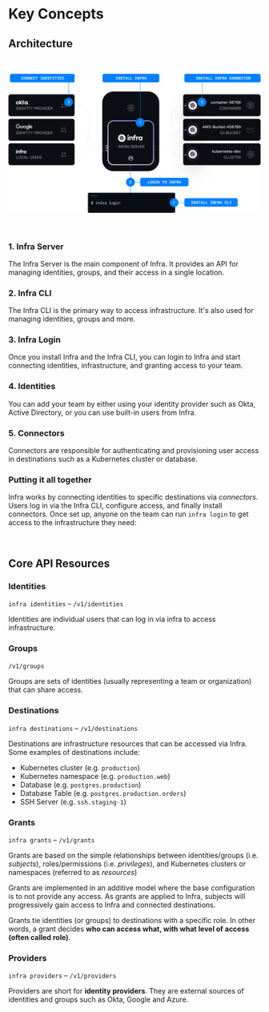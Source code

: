 # Key Concepts

## Architecture

<br />

![architecture](../images/architecture.svg)

<br />


### 1. Infra Server

The Infra Server is the main component of Infra. It provides an API for managing identities, groups, and their access in a single location.

### 2. Infra CLI

The Infra CLI is the primary way to access infrastructure. It's also used for managing identities, groups and more.

### 3. Infra Login

Once you install Infra and the Infra CLI, you can login to Infra and start connecting identities, infrastructure, and granting access to your team.

### 4. Identities

You can add your team by either using your identity provider such as Okta, Active Directory, or you can use built-in users from Infra.

### 5. Connectors

Connectors are responsible for authenticating and provisioning user access in destinations such as a Kubernetes cluster or database.

### Putting it all together

Infra works by connecting identities to specific destinations via _connectors_. Users log in via the Infra CLI, configure access, and finally install connectors. Once set up, anyone on the team can run `infra login` to get access to the infrastructure they need:

<br />

## Core API Resources

### Identities

`infra identities` – `/v1/identities`

Identities are individual users that can log in via infra to access infrastructure.

### Groups

`/v1/groups`

Groups are sets of identities (usually representing a team or organization) that can share access.

### Destinations

`infra destinations` – `/v1/destinations`

Destinations are infrastructure resources that can be accessed via Infra. Some examples of destinations include:

* Kubernetes cluster (e.g. `production`)
* Kubernetes namespace (e.g. `production.web`)
* Database (e.g. `postgres.production`)
* Database Table (e.g. `postgres.production.orders`)
* SSH Server (e.g. `ssh.staging-1`)

### Grants

`infra grants` – `/v1/grants`

Grants are based on the simple relationships between identities/groups (i.e. _subjects_), roles/permissions (i.e. _privileges_), and Kubernetes clusters or namespaces (referred to as _resources_)

Grants are implemented in an additive model where the base configuration is to not provide any access. As grants are applied to Infra, subjects will progressively gain access to Infra and connected destinations.

Grants tie identities (or groups) to destinations with a specific role. In other words, a grant decides **who can access what, with what level of access (often called role)**.

### Providers

`infra providers` – `/v1/providers`

Providers are short for **identity providers**. They are external sources of identities and groups such as Okta, Google and Azure.
